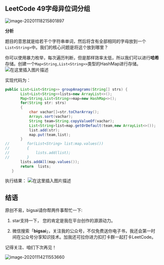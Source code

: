 ## LeetCode 49字母异位词分组

![image-20201118215801897](https://bigsai.oss-cn-shanghai.aliyuncs.com/img/image-20201118215801897.png)

**分析**

题目的意思就是给若干个字符串单词，然后将含有全部相同的字母放到一个`List<String>`中。我们的核心问题是将这个放到哪里？

你可以使用暴力枚举，每次遍历判断，但是那样效率太低，所以我们可以进行**哈希** 存储。创建一个`Map<String,List<String>>`类型的HashMap进行存储。
![在这里插入图片描述](https://img-blog.csdnimg.cn/20201101190232659.png?x-oss-process=image/watermark,type_ZmFuZ3poZW5naGVpdGk,shadow_10,text_aHR0cHM6Ly9ibG9nLmNzZG4ubmV0L3FxXzQwNjkzMTcx,size_1,color_FFFFFF,t_70)


实现代码为：

```java
public List<List<String>> groupAnagrams(String[] strs) {
       List<List<String>>lists=new ArrayList<>();
       Map<String,List<String>>map=new HashMap<>();
       for(String str: strs)
       {
           char vachar[]=str.toCharArray();
           Arrays.sort(vachar);
           String team=String.copyValueOf(vachar);
           List<String>list=map.getOrDefault(team,new ArrayList<>());
           list.add(str);
           map.put(team,list);
       }
//        for(List<String> list:map.values())
//        {
//            lists.add(list);
//        }
       lists.addAll(map.values());
       return  lists;
   }
```
执行结果：
![在这里插入图片描述](https://img-blog.csdnimg.cn/20201101101916183.png?x-oss-process=image/watermark,type_ZmFuZ3poZW5naGVpdGk,shadow_10,text_aHR0cHM6Ly9ibG9nLmNzZG4ubmV0L3FxXzQwNjkzMTcx,size_1,color_FFFFFF,t_70)

## 结语

原创不易，bigsai请你帮两件事帮忙一下:

1. star支持一下， 您的肯定是我在平台创作的源源动力。

2. 微信搜索「**bigsai**」，关注我的公众号，不仅免费送你电子书，我还会第一时间在公众号分享知识技术。加我还可拉你进力扣打卡群一起打卡LeetCode。

记得关注、咱们下次再见！

![image-20201114211553660](https://bigsai.oss-cn-shanghai.aliyuncs.com/img/3cd335655373276f330fa2c16b0e20f6.png)
